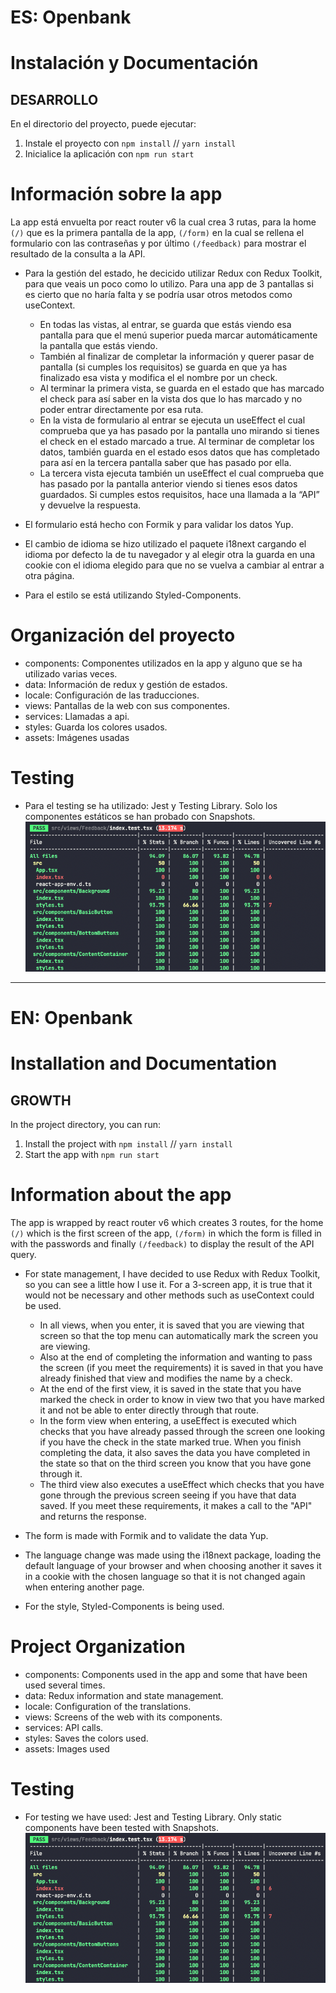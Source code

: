 # ES: Openbank

# Instalación y Documentación

## DESARROLLO

En el directorio del proyecto, puede ejecutar:

1. Instale el proyecto con `npm install` // `yarn install`
2. Inicialice la aplicación con `npm run start`

# Información sobre la app

La app está envuelta por react router v6 la cual crea 3 rutas, para la home `(/)` que es la primera pantalla de la app, `(/form)` en la cual se rellena el formulario con las contraseñas y por último `(/feedback)` para mostrar el resultado de la consulta a la API.

- Para la gestión del estado, he decicido utilizar Redux con Redux Toolkit, para que veais un poco como lo utilizo. Para una app de 3 pantallas si es cierto que no haría falta y se podría usar otros metodos como useContext.

  - En todas las vistas, al entrar, se guarda que estás viendo esa pantalla para que el menú superior pueda marcar automáticamente la pantalla que estás viendo.
  - También al finalizar de completar la información y querer pasar de pantalla (si cumples los requisitos) se guarda en que ya has finalizado esa vista y modifica el el nombre por un check.
  - Al terminar la primera vista, se guarda en el estado que has marcado el check para así saber en la vista dos que lo has marcado y no poder entrar directamente por esa ruta.
  - En la vista de formulario al entrar se ejecuta un useEffect el cual comprueba que ya has pasado por la pantalla uno mirando si tienes el check en el estado marcado a true. Al terminar de completar los datos, también guarda en el estado esos datos que has completado para así en la tercera pantalla saber que has pasado por ella.
  - La tercera vista ejecuta también un useEffect el cual comprueba que has pasado por la pantalla anterior viendo si tienes esos datos guardados. Si cumples estos requisitos, hace una llamada a la “API” y devuelve la respuesta.

- El formulario está hecho con Formik y para validar los datos Yup.
- El cambio de idioma se hizo utilizado el paquete i18next cargando el idioma por defecto la de tu navegador y al elegir otra la guarda en una cookie con el idioma elegido para que no se vuelva a cambiar al entrar a otra página.
- Para el estilo se está utilizando Styled-Components.

# Organización del proyecto

- components: Componentes utilizados en la app y alguno que se ha utilizado varias veces.
- data: Información de redux y gestión de estados.
- locale: Configuración de las traducciones.
- views: Pantallas de la web con sus componentes.
- services: Llamadas a api.
- styles: Guarda los colores usados.
- assets: Imágenes usadas

# Testing

- Para el testing se ha utilizado: Jest y Testing Library. Solo los componentes estáticos se han probado con Snapshots.
![](https://github.com/gavrilciunterei/openbank/blob/master/src/assets/img/tests.png?raw=true)



---

# EN: Openbank

# Installation and Documentation

## GROWTH

In the project directory, you can run:

1. Install the project with `npm install` // `yarn install`
2. Start the app with `npm run start`

# Information about the app

The app is wrapped by react router v6 which creates 3 routes, for the home `(/)` which is the first screen of the app, `(/form)` in which the form is filled in with the passwords and finally `(/feedback)` to display the result of the API query.

- For state management, I have decided to use Redux with Redux Toolkit, so you can see a little how I use it. For a 3-screen app, it is true that it would not be necessary and other methods such as useContext could be used.

  - In all views, when you enter, it is saved that you are viewing that screen so that the top menu can automatically mark the screen you are viewing.
  - Also at the end of completing the information and wanting to pass the screen (if you meet the requirements) it is saved in that you have already finished that view and modifies the name by a check.
  - At the end of the first view, it is saved in the state that you have marked the check in order to know in view two that you have marked it and not be able to enter directly through that route.
  - In the form view when entering, a useEffect is executed which checks that you have already passed through the screen one looking if you have the check in the state marked true. When you finish completing the data, it also saves the data you have completed in the state so that on the third screen you know that you have gone through it.
  - The third view also executes a useEffect which checks that you have gone through the previous screen seeing if you have that data saved. If you meet these requirements, it makes a call to the "API" and returns the response.

- The form is made with Formik and to validate the data Yup.
- The language change was made using the i18next package, loading the default language of your browser and when choosing another it saves it in a cookie with the chosen language so that it is not changed again when entering another page.
- For the style, Styled-Components is being used.

# Project Organization

- components: Components used in the app and some that have been used several times.
- data: Redux information and state management.
- locale: Configuration of the translations.
- views: Screens of the web with its components.
- services: API calls.
- styles: Saves the colors used.
- assets: Images used

# Testing

- For testing we have used: Jest and Testing Library. Only static components have been tested with Snapshots.
![](https://github.com/gavrilciunterei/openbank/blob/master/src/assets/img/tests.png?raw=true)
